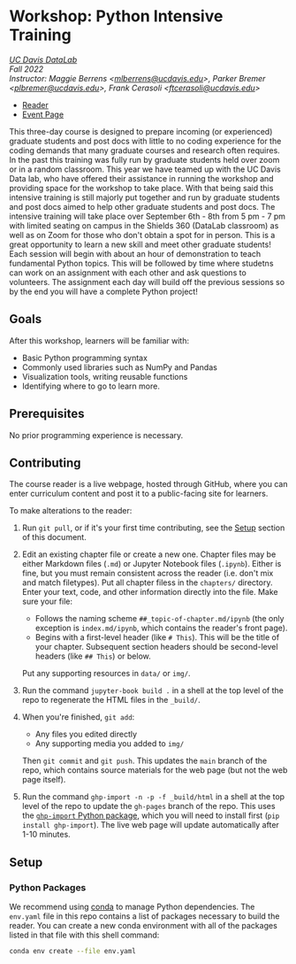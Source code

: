 # Workshop: Python Intensive Training


_[UC Davis DataLab](https://datalab.ucdavis.edu/)_  
_Fall 2022_  
_Instructor: Maggie Berrens <<mlberrens@ucdavis.edu>>, Parker Bremer <<plbremer@ucdavis.edu>>, Frank Cerasoli <<ftcerasoli@ucdavis.edu>>_  

* [Reader](https://ucdavisdatalab.github.io/python_intensive_training/)
* [Event Page](https://datalab.ucdavis.edu/eventscalendar/YOUR_EVENT/)

This three-day course is designed to prepare incoming (or experienced) graduate students and post docs with little to no coding experience for the coding demands that many graduate courses and research often requires. In the past this training was fully run by graduate students held over zoom or in a random classroom. This year we have teamed up with the UC Davis Data lab, who have offered their assistance in running the workshop and providing space for the workshop to take place. With that being said this intensive training is still majorly put together and run by graduate students and post docs aimed to help other graduate students and post docs. The intensive training will take place over September 6th - 8th from 5 pm - 7 pm with limited seating on campus in the Shields 360 (DataLab classroom) as well as on Zoom for those who don't obtain a spot for in person. This is a great opportunity to learn a new skill and meet other graduate students! Each session will begin with about an hour of demonstration to teach fundamental Python topics. This will be followed by time where studetns can work on an assignment with each other and ask questions to volunteers. The assignment each day will build off the previous sessions so by the end you will have a complete Python project!

## Goals

After this workshop, learners will be familiar with:

* Basic Python programming syntax
* Commonly used libraries such as NumPy and Pandas 
* Visualization tools, writing reusable functions
* Identifying where to go to learn more.

## Prerequisites

No prior programming experience is necessary.

## Contributing

The course reader is a live webpage, hosted through GitHub, where you can enter
curriculum content and post it to a public-facing site for learners.

To make alterations to the reader:

1.  Run `git pull`, or if it's your first time contributing, see the
    [Setup](#setup) section of this document.

2.  Edit an existing chapter file or create a new one. Chapter files may be 
    either Markdown files (`.md`) or Jupyter Notebook files (`.ipynb`). Either 
    is fine, but you must remain consistent across the reader (i.e. don't mix 
    and match filetypes). Put all chapter filess in the `chapters/` directory.
    Enter your text, code, and other information directly into the file. Make 
    sure your file:

    - Follows the naming scheme `##_topic-of-chapter.md/ipynb` (the only 
      exception is `index.md/ipynb`, which contains the reader's front page).
    - Begins with a first-level header (like `# This`). This will be the title
      of your chapter. Subsequent section headers should be second-level
      headers (like `## This`) or below.

    Put any supporting resources in `data/` or `img/`.

3.  Run the command `jupyter-book build .` in a shell at the top level of the
    repo to regenerate the HTML files in the `_build/`.

4.  When you're finished, `git add`:
    - Any files you edited directly
    - Any supporting media you added to `img/`

    Then `git commit` and `git push`. This updates the `main` branch of the
    repo, which contains source materials for the web page (but not the web
    page itself).

5.  Run the command `ghp-import -n -p -f _build/html` in a shell at the top
    level of the repo to update the `gh-pages` branch of the repo. This uses
    the [`ghp-import` Python package][ghp-import], which you will need to
    install first (`pip install ghp-import`). The live web page will update
    automatically after 1-10 minutes.

[ghp-import]: https://github.com/c-w/ghp-import


## Setup

### Python Packages

We recommend using [conda][] to manage Python dependencies. The `env.yaml` file
in this repo contains a list of packages necessary to build the reader. You can
create a new conda environment with all of the packages listed in that file
with this shell command:

```sh
conda env create --file env.yaml
```

[conda]: https://docs.conda.io/en/latest/
